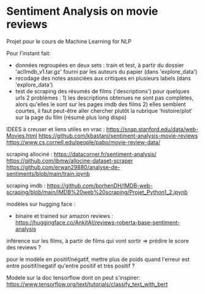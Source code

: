 # Sentiment Analysis on movie reviews
Projet pour le cours de Machine Learning for NLP

Pour l'instant fait:
- données regroupées en deux sets : train et test, à partir du dossier 'aclImdb_v1.tar.gz' fourni par les auteurs du papier (dans 'explore_data')
- recodage des notes associées aux critiques en plusieurs labels (dans 'explore_data')
- test de scraping des résumés de films ('descriptions') pour quelques urls
  2 problèmes : 1) les descriptions obtenues ne sont pas complètes, alors qu'elles le sont sur les pages imdb des films
                2) elles semblent courtes, il faut peut-être aller chercher plutôt la rubrique 'histoire/plot' sur la page du film (résumé plus long dispo)



IDEES à creuser et liens utiles en vrac :
https://snap.stanford.edu/data/web-Movies.html
https://github.com/kbastani/sentiment-analysis-movie-reviews
https://www.cs.cornell.edu/people/pabo/movie-review-data/

scraping allociné : 
https://datacorner.fr/sentiment-analysis/
https://github.com/ibmw/allocine-dataset-scraper
https://github.com/erwan29880/analyse-de-sentiments/blob/main/train.ipynb


scraping imdb :
https://github.com/borhenDH/IMDB-web-scraping/blob/main/IMDB%20web%20scraping/Projet_Python1_2.ipynb

modèles sur hugging face :
- binaire et trained sur amazon reviews : https://huggingface.co/AnkitAI/reviews-roberta-base-sentiment-analysis

inférence sur les films, à partir de films qui vont sortir => prédire le score des reviews ?

pour le modèle en positif/négatif, mettre plus de poids quand l'erreur est entre positif/negatif qu'entre positif et très positif ?

Modele sur la doc tensorflow dont on peut s'inspirer: https://www.tensorflow.org/text/tutorials/classify_text_with_bert
